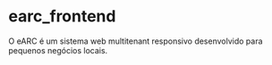 # earc_frontend
O eARC é um sistema web multitenant responsivo desenvolvido para pequenos negócios locais.
